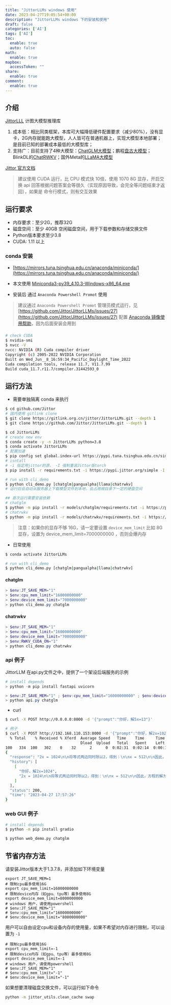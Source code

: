 ```yaml
---
title: "JittorLLMs windows 使用"
date: 2023-04-27T19:05:54+08:00
description: "JittorLLMs windows 下的安装和使用"
draft: false
categories: ['AI']
tags: ['AI']
toc:
  enable: true
  auto: false
math:
  enable: true
mapbox:
  accessToken: ""
share:
  enable: true
comment:
  enable: true
---
```


## 介绍

[JittorLLL](https://github.com/Jittor/JittorLLMs) 计图大模型推理库

1.  成本低：相比同类框架，本库可大幅降低硬件配置要求（减少80%），没有显卡，2G内存就能跑大模型，人人皆可在普通机器上，实现大模型本地部署；是目前已知的部署成本最低的大模型库；
2.  支持广：目前支持了4种大模型：[ChatGLM大模型](https://github.com/THUDM/ChatGLM-6B)；鹏程[盘古大模型](https://openi.org.cn/pangu/)；BlinkDL的[ChatRWKV](https://github.com/BlinkDL/ChatRWKV)；国外Meta的[LLaMA大模型](https://github.com/facebookresearch/llama)

[Jittor 官方文档](https://cg.cs.tsinghua.edu.cn/jittor/assets/docs/index.html)

> 建议使用 CUDA 运行，比 CPU 模式快 10倍，使用 1070 8G 显存，开启交换
> api 回答根据问题答案会等很久（实现原因导致，会完全等问题结束才返回），如果是 命令行模式，则有交互效果

## 运行要求

- 内存要求：至少2G，推荐32G
- 磁盘空间：至少 40GB 空闲磁盘空间，用于下载参数和存储交换文件
- Python版本要求至少3.8
- CUDA: 1.11 以上

### conda 安装

- [https://mirrors.tuna.tsinghua.edu.cn/anaconda/miniconda/](https://mirrors.tuna.tsinghua.edu.cn/anaconda/miniconda/)
- 本文使用 [Miniconda3-py39_4.10.3-Windows-x86_64.exe](https://mirrors.tuna.tsinghua.edu.cn/anaconda/miniconda/Miniconda3-py39_4.10.3-Windows-x86_64.exe)

- 安装后 通过 `Anaconda Powershell Promot` 使用

> 建议通过 `Anaconda Powershell Promot` 管理员模式运行，见 [https://github.com/Jittor/JittorLLMs/issues/27](https://github.com/Jittor/JittorLLMs/issues/27)
> 配置 [Anaconda 镜像使用帮助](https://mirrors.tuna.tsinghua.edu.cn/help/anaconda/)，因为后面安装会用到

###

```bash
# check CUDA
$ nvidia-smi
$ nvcc -V
nvcc: NVIDIA (R) Cuda compiler driver
Copyright (c) 2005-2022 NVIDIA Corporation
Built on Wed_Jun__8_16:59:34_Pacific_Daylight_Time_2022
Cuda compilation tools, release 11.7, V11.7.99
Build cuda_11.7.r11.7/compiler.31442593_0
```

## 运行方法

- 需要单独隔离 conda 来执行

```bash
$ cd github.com/Jittor
# 国内使用 gitlink clone
$ git clone https://gitlink.org.cn/jittor/JittorLLMs.git --depth 1
$ git clone https://github.com/Jittor/JittorLLMs.git --depth 1

$ cd JittorLLMs
# create new env
$ conda create -y -n JittorLLMs python=3.8
$ conda activate JittorLLMs
# 配置加速
$ pip config set global.index-url https://pypi.tuna.tsinghua.edu.cn/simple
# isntall
# -i 指定用jittor的源， -I 强制重装Jittor版torch
$ pip install -r requirements.txt -i https://pypi.jittor.org/simple -I

# run with cli_demo
$ python cli_demo.py [chatglm|pangualpha|llama|chatrwkv]
# 运行后会自动从服务器上下载模型文件到本地，会占用根目录下一定的硬盘空间

## 首次运行需要安装依赖
# chatglm
$ python -m pip install -r models/chatglm/requirements.txt -i https://pypi.jittor.org/simple
# chatrwkv
$ python -m pip install -r models/chatrwkv/requirements.txt -i https://pypi.jittor.org/simple
```

> 注意：如果你的显存不够 16G，请一定要设置 `device_mem_limit`
> 比如 8G 显存，设置为 device_mem_limit=7000000000 ，否则会爆内存

- 日常使用

```bash
$ conda activate JittorLLMs

# run with cli_demo
$ python cli_demo.py [chatglm|pangualpha|llama|chatrwkv]
```

#### chatglm

```ps1
> $env:JT_SAVE_MEM="1"
> $env:cpu_mem_limit="16000000000"
> $env:device_mem_limit="7000000000"
> python cli_demo.py chatglm
```

#### chatrwkv

```ps1
> $env:JT_SAVE_MEM="1"
> $env:cpu_mem_limit="16000000000"
> $env:device_mem_limit="7000000000"
> $env:RWKV_CUDA_ON="1"
> python cli_demo.py chatrwkv
```

### api 例子

JittorLLM 在api.py文件之中，提供了一个架设后端服务的示例

```ps1
# install depends
> python -m pip install fastapi uvicorn

> $env:JT_SAVE_MEM="1" ; $env:cpu_mem_limit="16000000000" ; $env:device_mem_limit="7000000000"
> python api.py chatglm
```

- curl

```bash
$ curl -X POST http://0.0.0.0:8000 -d '{"prompt":"你好，解5x=13"}'

# 例子
$ curl -X POST http://192.168.110.153:8000 -d '{"prompt":"你好，解2x=1024"}'
  % Total    % Received % Xferd  Average Speed   Time    Time     Time  Current
                                 Dload  Upload   Total   Spent    Left  Speed
100   334  100   302    0    32      2      0  0:02:31  0:02:14  0:00:17    76
{
  "response": "2x = 1024\n\n将等式两边同时除以2，得到：\n\nx = 512\n\n因此，方程的解为 x = 512。",
  "history": [
    [
      "你好，解2x=1024",
      "2x = 1024\n\n将等式两边同时除以2，得到：\n\nx = 512\n\n因此，方程的解为 x = 512。"
    ]
  ],
  "status": 200,
  "time": "2023-04-27 17:57:26"
}
```

### web GUI 例子

```bash
# install depends
$ python -m pip install gradio

$ python web_demo.py chatglm
```

## 节省内存方法

请安装Jittor版本大于1.3.7.8，并添加如下环境变量

```
export JT_SAVE_MEM=1
# 限制cpu最多使用16G
export cpu_mem_limit=16000000000
# 限制device内存（如gpu、tpu等）最多使用8G
export device_mem_limit=8000000000
# windows 用户，请使用powershell
# $env:JT_SAVE_MEM="1"
# $env:cpu_mem_limit="16000000000"
# $env:device_mem_limit="8000000000"
```

用户可以自由设定cpu和设备内存的使用量，如果不希望对内存进行限制，可以设置为 `-1`

```
# 限制cpu最多使用16G
export cpu_mem_limit=-1
# 限制device内存（如gpu、tpu等）最多使用8G
export device_mem_limit=-1
# windows 用户，请使用powershell
# $env:JT_SAVE_MEM="1"
# $env:cpu_mem_limit="-1"
# $env:device_mem_limit="-1"
```

如果想要清理磁盘交换文件，可以运行如下命令

```bash
python -m jittor_utils.clean_cache swap
```
